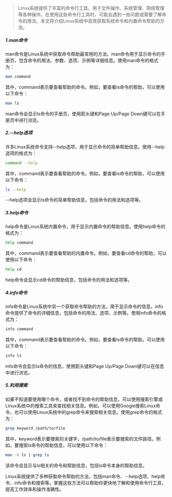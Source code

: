 > Linux系统提供了丰富的命令行工具，用于文件操作、系统管理、网络管理等各种操作。在使用这些命令行工具时，可能会遇到一些问题或需要了解命令的用法。本文将介绍Linux系统中高效获取系统命令和内置命令帮助的方法。
>

##### 1.man命令

man命令是Linux系统中获取命令帮助最常用的方法。man命令用于显示命令的手册页，包含命令的用法、参数、选项、示例等详细信息。使用man命令的格式为：

```bash
man command
```

其中，command表示要查看帮助的命令。例如，要查看ls命令的帮助，可以使用以下命令：

```bash
man ls
```

man命令会显示ls命令的手册页，使用箭头键和Page Up/Page Down键可以在手册页中进行浏览。

##### 2.--help选项

许多Linux系统命令支持--help选项，用于显示命令的简单帮助信息。使用--help选项的格式为：

```bash
command --help
```

其中，command表示要查看帮助的命令。例如，要查看ls命令的帮助，可以使用以下命令：

```bash
ls --help
```

--help选项会显示ls命令的简单帮助信息，包括命令的用法和选项等。

##### 3.help命令

help命令是Linux系统内置命令，用于显示内置命令的帮助信息。使用help命令的格式为：

```bash
help command
```

其中，command表示要查看帮助的内置命令。例如，要查看cd命令的帮助，可以使用以下命令：

```bash
help cd
```

help命令会显示cd命令的帮助信息，包括命令的用法和选项等。

##### 4.info命令

info命令是Linux系统中另一个获取命令帮助的方法，用于显示命令的信息。info命令提供了命令的详细信息，包括命令的用法、选项、示例等。使用info命令的格式为：

```bash
info command
```

其中，command表示要查看帮助的命令。例如，要查看ls命令的帮助，可以使用以下命令：

```bash
info ls
```

info命令会显示ls命令的信息，使用箭头键和Page Up/Page Down键可以在信息中进行浏览。

##### 5.利用搜索

如果不知道要使用哪个命令，或者找不到命令的帮助信息，可以使用搜索引擎或Linux系统中的搜索工具来查找相关信息。例如，可以使用Google搜索Linux命令，也可以使用Linux系统中的grep命令来搜索相关信息。使用grep命令的格式为：

```bash
grep keyword /path/to/file
```

其中，keyword表示要搜索的关键字，/path/to/file表示要搜索的文件路径。例如，要搜索ls命令的帮助信息，可以使用以下命令：

```bash
man -k ls | grep ls
```

该命令会显示与ls相关的命令和帮助信息，包括ls命令本身的帮助信息。

Linux系统提供了多种获取命令帮助的方法，包括man命令、--help选项、help命令、info命令和搜索等。掌握这些方法可以帮助你更快地了解和使用命令行工具，提高工作效率和操作准确性。